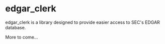 # edgar_clerk

edgar_clerk is a library designed to provide easier access to SEC's EDGAR database.

More to come...